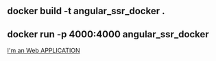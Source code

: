 ## docker build -t angular_ssr_docker .

## docker run -p 4000:4000 angular_ssr_docker

[I'm an Web APPLICATION ](localhost:4000)

